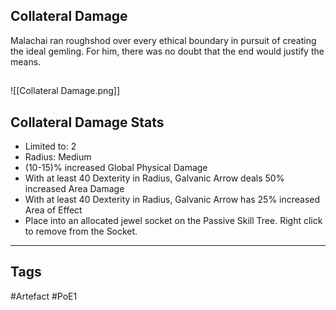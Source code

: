 ## Collateral Damage
Malachai ran roughshod over every ethical boundary in pursuit of creating the ideal gemling.
For him, there was no doubt that the end would justify the means.
##
![[Collateral Damage.png]]
## Collateral Damage Stats
- Limited to: 2
- Radius: Medium
- (10-15)% increased Global Physical Damage
- With at least 40 Dexterity in Radius, Galvanic Arrow deals 50% increased Area Damage
- With at least 40 Dexterity in Radius, Galvanic Arrow has 25% increased Area of Effect
- Place into an allocated jewel socket on the Passive Skill Tree. Right click to remove from the Socket.


---
## Tags
#Artefact
#PoE1